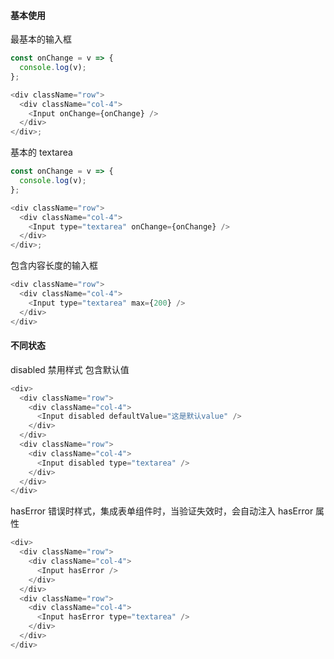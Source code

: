 #### 基本使用

最基本的输入框

```js
const onChange = v => {
  console.log(v);
};

<div className="row">
  <div className="col-4">
    <Input onChange={onChange} />
  </div>
</div>;
```

基本的 textarea

```js
const onChange = v => {
  console.log(v);
};

<div className="row">
  <div className="col-4">
    <Input type="textarea" onChange={onChange} />
  </div>
</div>;
```

包含内容长度的输入框

```js
<div className="row">
  <div className="col-4">
    <Input type="textarea" max={200} />
  </div>
</div>
```

#### 不同状态

disabled 禁用样式
包含默认值

```js
<div>
  <div className="row">
    <div className="col-4">
      <Input disabled defaultValue="这是默认value" />
    </div>
  </div>
  <div className="row">
    <div className="col-4">
      <Input disabled type="textarea" />
    </div>
  </div>
</div>
```

hasError 错误时样式，集成表单组件时，当验证失效时，会自动注入 hasError 属性

```js
<div>
  <div className="row">
    <div className="col-4">
      <Input hasError />
    </div>
  </div>
  <div className="row">
    <div className="col-4">
      <Input hasError type="textarea" />
    </div>
  </div>
</div>
```
